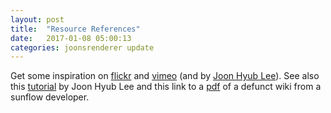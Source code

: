 ```yaml
---
layout: post
title:  "Resource References"
date:   2017-01-08 05:00:13
categories: joonsrenderer update
---
```

Get some inspiration on [flickr][flickr] and [vimeo][vimeo] (and by [Joon Hyub Lee][joonsvimeo]). See also this [tutorial][tutorial] by Joon Hyub Lee
and this link to a [pdf][wiki] of a defunct wiki from a sunflow developer.

[flickr]:https://www.flickr.com/search/?text=sunflow
[joonsvimeo]:https://vimeo.com/user4562261
[vimeo]:https://vimeo.com/search?q=sunflow
[tutorial]:https://github.com/joonhyublee/joons-renderer/wiki
[wiki]:https://geneome.com/sunflow-wiki/

